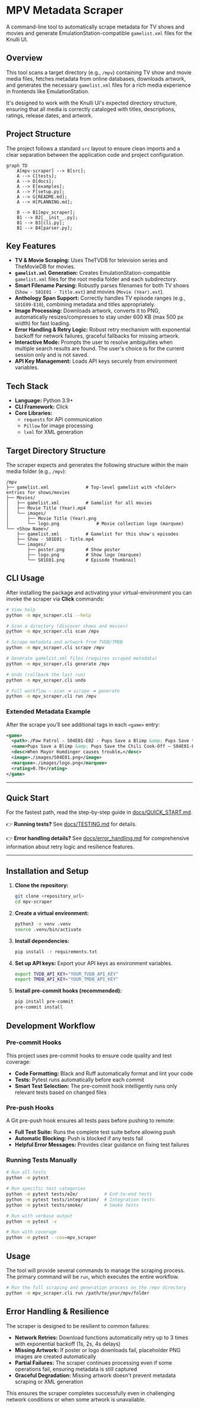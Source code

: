 # MPV Metadata Scraper

A command-line tool to automatically scrape metadata for TV shows and movies and generate EmulationStation-compatible `gamelist.xml` files for the Knulli UI.

## Overview

This tool scans a target directory (e.g., `/mpv`) containing TV show and movie media files, fetches metadata from online databases, downloads artwork, and generates the necessary `gamelist.xml` files for a rich media experience in frontends like EmulationStation.

It's designed to work with the Knulli UI's expected directory structure, ensuring that all media is correctly cataloged with titles, descriptions, ratings, release dates, and artwork.

## Project Structure
The project follows a standard `src` layout to ensure clean imports and a clear separation between the application code and project configuration.

```mermaid
graph TD
    A[mpv-scraper] --> B[src];
    A --> C[tests];
    A --> D[docs];
    A --> E[examples];
    A --> F[setup.py];
    A --> G[README.md];
    A --> H[PLANNING.md];

    B --> B1[mpv_scraper];
    B1 --> B2[__init__.py];
    B1 --> B3[cli.py];
    B1 --> B4[parser.py];
```

## Key Features

- **TV & Movie Scraping:** Uses TheTVDB for television series and TheMovieDB for movies.
- **`gamelist.xml` Generation:** Creates EmulationStation-compatible `gamelist.xml` files for the root media folder and each subdirectory.
- **Smart Filename Parsing:** Robustly parses filenames for both TV shows (`Show - S01E01 - Title.ext`) and movies (`Movie (Year).ext`).
- **Anthology Span Support:** Correctly handles TV episode ranges (e.g., `S01E09-E10`), combining metadata and titles appropriately.
- **Image Processing:** Downloads artwork, converts it to PNG, automatically resizes/compresses to stay under 600 KB (max 500 px width) for fast loading.
- **Error Handling & Retry Logic:** Robust retry mechanism with exponential backoff for network failures, graceful fallbacks for missing artwork.
- **Interactive Mode:** Prompts the user to resolve ambiguities when multiple search results are found. The user's choice is for the current session only and is not saved.
- **API Key Management:** Loads API keys securely from environment variables.

## Tech Stack

- **Language:** Python 3.9+
- **CLI Framework:** Click
- **Core Libraries:**
  - `requests` for API communication
  - `Pillow` for image processing
  - `lxml` for XML generation

## Target Directory Structure

The scraper expects and generates the following structure within the main media folder (e.g., `/mpv`):

```
/mpv
├── gamelist.xml              # Top-level gamelist with <folder> entries for shows/movies
├── Movies/
│   ├── gamelist.xml          # Gamelist for all movies
│   ├── Movie Title (Year).mp4
│   └── images/
│       ├── Movie Title (Year).png
│       └── logo.png              # Movie collection logo (marquee)
└── <Show Name>/
    ├── gamelist.xml          # Gamelist for this show's episodes
    ├── Show - S01E01 - Title.mp4
    └── images/
        ├── poster.png        # Show poster
        ├── logo.png          # Show logo (marquee)
        └── S01E01.png        # Episode thumbnail
```

## CLI Usage

After installing the package and activating your virtual-environment you can invoke the scraper via **Click** commands:

```bash
# View help
python -m mpv_scraper.cli --help

# Scan a directory (discover shows and movies)
python -m mpv_scraper.cli scan /mpv

# Scrape metadata and artwork from TVDB/TMDB
python -m mpv_scraper.cli scrape /mpv

# Generate gamelist.xml files (requires scraped metadata)
python -m mpv_scraper.cli generate /mpv

# Undo (rollback the last run)
python -m mpv_scraper.cli undo

# Full workflow – scan ➜ scrape ➜ generate
python -m mpv_scraper.cli run /mpv
```

### Extended Metadata Example

After the scrape you’ll see additional tags in each `<game>` entry:

```xml
<game>
  <path>./Paw Patrol - S04E01-E02 - Pups Save a Blimp &amp; Pups Save the Chili Cook-Off.mp4</path>
  <name>Pups Save a Blimp &amp; Pups Save the Chili Cook-Off – S04E01-E02</name>
  <desc>When Mayor Humdinger causes trouble…</desc>
  <image>./images/S04E01.png</image>
  <marquee>./images/logo.png</marquee>
  <rating>0.78</rating>
</game>
```


---

## Quick Start

For the fastest path, read the step-by-step guide in [docs/QUICK_START.md](docs/QUICK_START.md).

👉 **Running tests?** See [docs/TESTING.md](docs/TESTING.md) for details.

👉 **Error handling details?** See [docs/error_handling.md](docs/error_handling.md) for comprehensive information about retry logic and resilience features.

---

## Installation and Setup

1.  **Clone the repository:**
    ```bash
    git clone <repository_url>
    cd mpv-scraper
    ```

2.  **Create a virtual environment:**
    ```bash
    python3 -m venv .venv
    source .venv/bin/activate
    ```

3.  **Install dependencies:**
    ```bash
    pip install -r requirements.txt
    ```

4.  **Set up API keys:**
    Export your API keys as environment variables.
    ```bash
    export TVDB_API_KEY="YOUR_TVDB_API_KEY"
    export TMDB_API_KEY="YOUR_TMDB_API_KEY"
    ```

5.  **Install pre-commit hooks (recommended):**
    ```bash
    pip install pre-commit
    pre-commit install
    ```

## Development Workflow

### Pre-commit Hooks

This project uses pre-commit hooks to ensure code quality and test coverage:

- **Code Formatting:** Black and Ruff automatically format and lint your code
- **Tests:** Pytest runs automatically before each commit
- **Smart Test Selection:** The pre-commit hook intelligently runs only relevant tests based on changed files

### Pre-push Hooks

A Git pre-push hook ensures all tests pass before pushing to remote:

- **Full Test Suite:** Runs the complete test suite before allowing push
- **Automatic Blocking:** Push is blocked if any tests fail
- **Helpful Error Messages:** Provides clear guidance on fixing test failures

### Running Tests Manually

```bash
# Run all tests
python -m pytest

# Run specific test categories
python -m pytest tests/e2e/          # End-to-end tests
python -m pytest tests/integration/  # Integration tests
python -m pytest tests/smoke/        # Smoke tests

# Run with verbose output
python -m pytest -v

# Run with coverage
python -m pytest --cov=mpv_scraper
```

## Usage

The tool will provide several commands to manage the scraping process. The primary command will be `run`, which executes the entire workflow.

```bash
# Run the full scraping and generation process on the /mpv directory
python -m mpv_scraper.cli run /path/to/your/mpv/folder
```

## Error Handling & Resilience

The scraper is designed to be resilient to common failures:

- **Network Retries:** Download functions automatically retry up to 3 times with exponential backoff (1s, 2s, 4s delays)
- **Missing Artwork:** If poster or logo downloads fail, placeholder PNG images are created automatically
- **Partial Failures:** The scraper continues processing even if some operations fail, ensuring metadata is still captured
- **Graceful Degradation:** Missing artwork doesn't prevent metadata scraping or XML generation

This ensures the scraper completes successfully even in challenging network conditions or when some artwork is unavailable.
<!-- ci trigger -->
